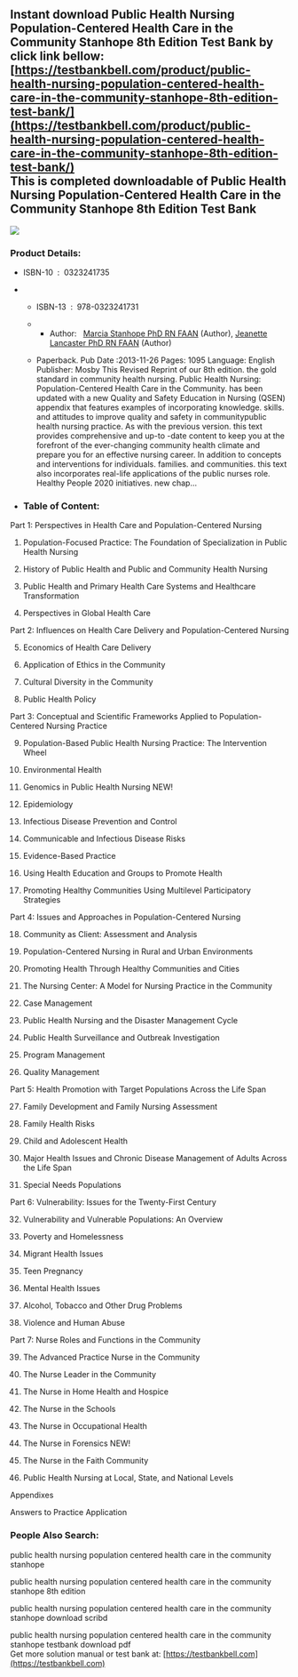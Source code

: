 Instant download **Public Health Nursing Population-Centered Health Care in the Community Stanhope 8th Edition Test Bank** by click link bellow:  
[https://testbankbell.com/product/public-health-nursing-population-centered-health-care-in-the-community-stanhope-8th-edition-test-bank/](https://testbankbell.com/product/public-health-nursing-population-centered-health-care-in-the-community-stanhope-8th-edition-test-bank/)  
This is completed downloadable of Public Health Nursing Population-Centered Health Care in the Community Stanhope 8th Edition Test Bank
---------------------------------------------------------------------------------------------------------------------------------------


![](https://testbankbell.com/wp-content/uploads/2023/05/public-health-nursing-population-centered-health-care-in-the-community-stanhope-lancaster-8th-tb.jpg)
### Product Details:


* ISBN-10 ‏ : ‎ 0323241735
* * ISBN-13 ‏ : ‎ 978-0323241731
  * * Author:   [Marcia Stanhope PhD RN FAAN](https://www.amazon.com/s/ref=dp_byline_sr_book_1?ie=UTF8&field-author=Marcia+Stanhope+PhD++RN++FAAN&text=Marcia+Stanhope+PhD++RN++FAAN&sort=relevancerank&search-alias=books) (Author), [Jeanette Lancaster PhD RN FAAN](https://www.amazon.com/s/ref=dp_byline_sr_book_2?ie=UTF8&field-author=Jeanette+Lancaster+PhD++RN++FAAN&text=Jeanette+Lancaster+PhD++RN++FAAN&sort=relevancerank&search-alias=books) (Author)
   
  * Paperback. Pub Date :2013-11-26 Pages: 1095 Language: English Publisher: Mosby This Revised Reprint of our 8th edition. the gold standard in community health nursing. Public Health Nursing: Population-Centered Health Care in the Community. has been updated with a new Quality and Safety Education in Nursing (QSEN) appendix that features examples of incorporating knowledge. skills. and attitudes to improve quality and safety in communitypublic health nursing practice. As with the previous version. this text provides comprehensive and up-to -date content to keep you at the forefront of the ever-changing community health climate and prepare you for an effective nursing career. In addition to concepts and interventions for individuals. families. and communities. this text also incorporates real-life applications of the public nurses role. Healthy People 2020 initiatives. new chap...
 
* ### Table of Content:

Part 1: Perspectives in Health Care and Population-Centered Nursing


1. Population-Focused Practice: The Foundation of Specialization in Public Health Nursing

2. History of Public Health and Public and Community Health Nursing

3. Public Health and Primary Health Care Systems and Healthcare Transformation

4. Perspectives in Global Health Care

Part 2: Influences on Health Care Delivery and Population-Centered Nursing


5. Economics of Health Care Delivery

6. Application of Ethics in the Community

7. Cultural Diversity in the Community

8. Public Health Policy

Part 3: Conceptual and Scientific Frameworks Applied to Population-Centered Nursing Practice


9. Population-Based Public Health Nursing Practice: The Intervention Wheel

10. Environmental Health

11. Genomics in Public Health Nursing NEW!

12. Epidemiology

13. Infectious Disease Prevention and Control

14. Communicable and Infectious Disease Risks

15. Evidence-Based Practice

16. Using Health Education and Groups to Promote Health

17. Promoting Healthy Communities Using Multilevel Participatory Strategies

Part 4: Issues and Approaches in Population-Centered Nursing


18. Community as Client: Assessment and Analysis

19. Population-Centered Nursing in Rural and Urban Environments

20. Promoting Health Through Healthy Communities and Cities

21. The Nursing Center: A Model for Nursing Practice in the Community

22. Case Management

23. Public Health Nursing and the Disaster Management Cycle

24. Public Health Surveillance and Outbreak Investigation

25. Program Management

26. Quality Management

Part 5: Health Promotion with Target Populations Across the Life Span


27. Family Development and Family Nursing Assessment

28. Family Health Risks

29. Child and Adolescent Health

30. Major Health Issues and Chronic Disease Management of Adults Across the Life Span

31. Special Needs Populations

Part 6: Vulnerability: Issues for the Twenty-First Century


32. Vulnerability and Vulnerable Populations: An Overview

33. Poverty and Homelessness

34. Migrant Health Issues

35. Teen Pregnancy

36. Mental Health Issues

37. Alcohol, Tobacco and Other Drug Problems

38. Violence and Human Abuse

Part 7: Nurse Roles and Functions in the Community


39. The Advanced Practice Nurse in the Community

40. The Nurse Leader in the Community

41. The Nurse in Home Health and Hospice

42. The Nurse in the Schools

43. The Nurse in Occupational Health

44. The Nurse in Forensics NEW!

45. The Nurse in the Faith Community

46. Public Health Nursing at Local, State, and National Levels

Appendixes


Answers to Practice Application



 ### People Also Search:


 public health nursing population centered health care in the community stanhope

 public health nursing population centered health care in the community stanhope 8th edition

 public health nursing population centered health care in the community stanhope download scribd

 public health nursing population centered health care in the community stanhope testbank download pdf  
  Get more solution manual or test bank at: [https://testbankbell.com](https://testbankbell.com)
